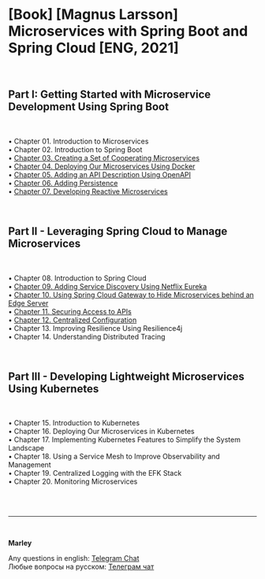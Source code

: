 # [Book] [Magnus Larsson] Microservices with Spring Boot and Spring Cloud [ENG, 2021]

<br/>

## Part I: Getting Started with Microservice Development Using Spring Boot

<br/>

• Chapter 01. Introduction to Microservices  
• Chapter 02. Introduction to Spring Boot  
• [Chapter 03. Creating a Set of Cooperating Microservices](03-Chapter.md)  
• [Chapter 04. Deploying Our Microservices Using Docker](04-Chapter.md)  
• [Chapter 05. Adding an API Description Using OpenAPI](05-Chapter.md)  
• [Chapter 06. Adding Persistence](06-Chapter.md)  
• [Chapter 07. Developing Reactive Microservices](07-Chapter.md)  


<br/>

## Part II - Leveraging Spring Cloud to Manage Microservices

<br/>

• Chapter 08. Introduction to Spring Cloud  
• [Chapter 09. Adding Service Discovery Using Netflix Eureka](09-Chapter.md)  
• [Chapter 10. Using Spring Cloud Gateway to Hide Microservices behind an Edge Server](10-Chapter.md)   
• [Chapter 11. Securing Access to APIs](11-Chapter.md)  
• [Chapter 12. Centralized Configuration](12-Chapter.md)  
• Chapter 13. Improving Resilience Using Resilience4j  
• Chapter 14. Understanding Distributed Tracing  

<br/>

## Part III - Developing Lightweight Microservices Using Kubernetes

<br/>

• Chapter 15. Introduction to Kubernetes  
• Chapter 16. Deploying Our Microservices in Kubernetes  
• Chapter 17. Implementing Kubernetes Features to Simplify the System Landscape  
• Chapter 18. Using a Service Mesh to Improve Observability and Management  
• Chapter 19. Centralized Logging with the EFK Stack  
• Chapter 20. Monitoring Microservices  

<br/><br/>

---

<br/>

**Marley**

Any questions in english: <a href="https://javadev.org/chat/">Telegram Chat</a>  
Любые вопросы на русском: <a href="https://javadev.ru/chat/">Телеграм чат</a>